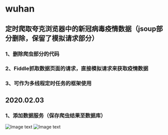# wuhan
## 定时爬取夸克浏览器中的新冠病毒疫情数据（jsoup部分删除，保留了模拟请求部分）
### 1、删除爬虫部分的代码
### 2、Fiddle抓取数据页面的请求，直接模拟请求来获取疫情数据
### 3、可作为多线程定时任务的框架使用
## 2020.02.03
### 1、添加数据服务（保存爬虫结果至数据库）
![Image text](https://raw.githubusercontent.com/zby123456/Local_img/master/wuhan_data.png)
![Image text](https://raw.githubusercontent.com/zby123456/Local_img/master/wuhan_idea.png)
